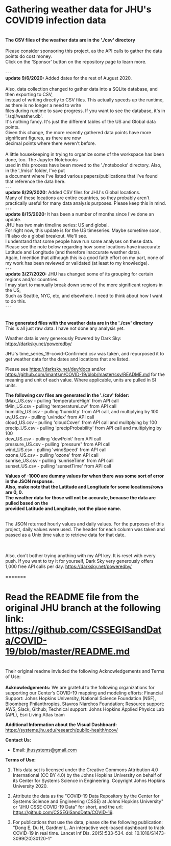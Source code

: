 # Gathering weather data for JHU's COVID19 infection data

<br>
<b>The CSV files of the weather data are in the './csv' directory</b><br>
<br>
Please consider sponsoring this project, as the API calls to gather the data points do cost money.<br>
Click on the 'Sponsor' button on the repository page to learn more.<br><br>
---<br>
<b>update 9/6/2020:</b> Added dates for the rest of August 2020.<br><br>
Also, data collection changed to gather data into a SQLite database, and then exporting to CSV,<br>
instead of writing directly to CSV files. This actually speeds up the runtime, as there is no longer a need to write<br>
files during runtime to save progress. If you want to see the database, it's in './sql/weather.db'.<br>
It's nothing fancy. It's just the different tables of the US and Global data points.<br>
Given this change, the more recently gathered data points have more significant figures, as there are now<br>
decimal points where there weren't before. <br><br>
A little housekeeping in trying to organize some of the workspace has been done, too. The Jupyter Notebooks<br>
used in this process have been moved to the './notebooks' directory. Also, in the './misc' folder, I've put<br>
a document where I've listed various papers/publications that I've found that reference the data here.<br>
---<br>
<b>update 8/29/2020:</b> Added CSV files for JHU's Global locations.<br>
Many of these locations are entire countries, so they probably aren't practically useful for many data analysis purposes. Please keep this in mind.<br>
---<br>
<b>update 8/15/2020:</b> It has been a number of months since I've done an update.<br>
JHU has two main timeline series: US and global.<br>
For right now, this update is for the US timeseries. Maybe sometime soon, I'll also do a global breakout. We'll see.<br>
I understand that some people have run some analyses on these data. Please see the note below regarding how some locations have inaccurate Latitude and Longitude (and therefore inaccurate weather data).<br>
Again, I mention that although this is a good faith effort on my part, none of my work has been reviewed or validated (at least to my knowledge).<br>
---<br>
<b>update 3/27/2020:</b> JHU has changed some of its grouping for certain regions and/or countries.<br>
I may start to manually break down some of the more significant regions in the US,<br>
Such as Seattle, NYC, etc, and elsewhere. I need to think about how I want to do this.<br>
---<br>
<br>
<br>
<b>The generated files with the weather data are in the './csv' directory</b><br>
This is all just raw data. I have not done any analysis yet.<br>

Weather data is very generously Powered by Dark Sky: https://darksky.net/poweredby/

JHU's time_series_19-covid-Confirmed.csv was taken, and repurposed it to get weather data for the dates and locations that are listed.

Please see https://darksky.net/dev/docs and/or https://github.com/imantsm/COVID-19/blob/master/csv/README.md for the meaning and unit of each value. Where applicable, units are pulled in SI units.

<b>The following csv files are generated in the './csv' folder:<br></b>
  tMax_US.csv       - pulling 'temperatureHigh' from API call<br>
  tMin_US.csv       - pulling 'temperatureLow' from API call<br>
  humidity_US.csv   - pulling 'humidity' from API call, and multiplying by 100<br>
  uv_US.csv         - pulling 'uvIndex' from API call<br>
  cloud_US.csv      - pulling 'cloudCover' from API call and mulitplying by 100<br>
  precip_US.csv     - pulling 'precipProbability' from API call and multiplying by 100<br>
  dew_US.csv        - pulling 'dewPoint' from API call<br>
  pressure_US.csv   - pulling 'pressure" from API call<br>
  wind_US.csv       - pulling 'windSpeed' from API call<br>
  ozone_US.csv      - pulling 'ozone' from API call<br>
  sunrise_US.csv    - pulling 'sunriseTime' from API call<br>
  sunset_US.csv     - pulling 'sunsetTime' from API call<br>

<b>Values of -1000 are dummy values for when there was some sort of error in the JSON response.<br>
Also, make note that the Latitude and Longitude for some locations/rows are 0, 0.<br>
The weather data for those will not be accurate, because the data are pulled based on the <br>
provided Latitude and Longitude, not the place name.</b><br><br>


The JSON returned hourly values and daily values. For the purposes of this project, daily values were used. The header for each column was taken and passed as a Unix time value to retrieve data for that date.<br><br><br>

Also, don't bother trying anything with my API key. It is reset with every push. If you want to try it for yourself, Dark Sky very generously offers 1,000 free API calls per day. https://darksky.net/poweredby/



=======
# Read the README file from the original JHU branch at the following link: https://github.com/CSSEGISandData/COVID-19/blob/master/README.md <br>
<br>
Their original readme invluded the following Acknowledgements and Terms of Use:<br><br>
<b>Acknowledgements:</b>
We are grateful to the following organizations for supporting our Center’s COVID-19 mapping and modeling efforts:
Financial Support: Johns Hopkins University, National Science Foundation (NSF), Bloomberg Philanthropies, Stavros Niarchos Foundation;
Resource support: AWS, Slack, Github; Technical support: Johns Hopkins Applied Physics Lab (APL), Esri Living Atlas team

<b>Additional Information about the Visual Dashboard:</b>
https://systems.jhu.edu/research/public-health/ncov/

<b>Contact Us: </b>

* Email: jhusystems@gmail.com



<b>Terms of Use:</b>

1. This data set is licensed under the Creative Commons Attribution 4.0 International (CC BY 4.0) by the Johns Hopkins University on behalf of its Center for Systems Science in Engineering.  Copyright Johns Hopkins University 2020.

2. Attribute the data as the "COVID-19 Data Repository by the Center for Systems Science and Engineering (CSSE) at Johns Hopkins University" or "JHU CSSE COVID-19 Data" for short, and the url: https://github.com/CSSEGISandData/COVID-19.  

3. For publications that use the data, please cite the following publication: "Dong E, Du H, Gardner L. An interactive web-based dashboard to track COVID-19 in real time. Lancet Inf Dis. 20(5):533-534. doi: 10.1016/S1473-3099(20)30120-1"
